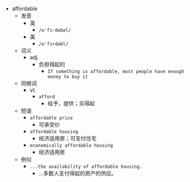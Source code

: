 - affordable
  - 发音
    - 英
      - `/ə'fɔːdəbəl/`
    - 美
      - `/ə'fɔrdəbl/`
  - 词义
    - adj.
      - 负担得起的
        - `If something is affordable, most people have enough money to buy it`
  - 同根词
    - vt.
      - `afford`
        - 给予，提供；买得起
  - 短语
    - `affordable price`
      - 可承受价 
    - `affordable housing`
      - 经济适用房；可支付住宅 
    - `economically affordable housing`
      - 经济适用房 
  - 例句
    - `...the availability of affordable housing.`
      - …多数人支付得起的房产的供应。

